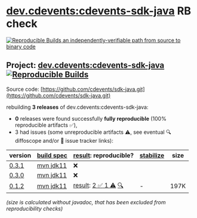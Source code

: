 [dev.cdevents:cdevents-sdk-java](https://central.sonatype.com/artifact/dev.cdevents/cdevents-sdk-java/versions) RB check
=======

[![Reproducible Builds](https://reproducible-builds.org/images/logos/rb.svg) an independently-verifiable path from source to binary code](https://reproducible-builds.org/)

## Project: [dev.cdevents:cdevents-sdk-java](https://central.sonatype.com/artifact/dev.cdevents/cdevents-sdk-java/versions) [![Reproducible Builds](https://img.shields.io/endpoint?url=https://raw.githubusercontent.com/jvm-repo-rebuild/reproducible-central/master/content/dev/cdevents/cdevents-sdk-java/badge.json)](https://github.com/jvm-repo-rebuild/reproducible-central/blob/master/content/dev/cdevents/cdevents-sdk-java/README.md)

Source code: [https://github.com/cdevents/sdk-java.git](https://github.com/cdevents/sdk-java.git)

rebuilding **3 releases** of dev.cdevents:cdevents-sdk-java:
- **0** releases were found successfully **fully reproducible** (100% reproducible artifacts :white_check_mark:),
- 3 had issues (some unreproducible artifacts :warning:, see eventual :mag: diffoscope and/or :memo: issue tracker links):

| version | [build spec](/BUILDSPEC.md) | [result](https://reproducible-builds.org/docs/jvm/): reproducible? | [stabilize](https://github.com/google/oss-rebuild/blob/main/cmd/stabilize/README.md) | size |
| -- | --------- | ------ | ------ | -- |
| [0.3.1](https://central.sonatype.com/artifact/dev.cdevents/cdevents-sdk-java/0.3.1/pom) | [mvn jdk11](cdevents-sdk-java-0.3.1.buildspec) | :x: | |
| [0.3.0](https://central.sonatype.com/artifact/dev.cdevents/cdevents-sdk-java/0.3.0/pom) | [mvn jdk11](cdevents-sdk-java-0.3.0.buildspec) | :x: | |
| [0.1.2](https://central.sonatype.com/artifact/dev.cdevents/cdevents-sdk-java/0.1.2/pom) | [mvn jdk11](cdevents-sdk-java-0.1.2.buildspec) | [result](cdevents-sdk-java-0.1.2.buildinfo): [2 :white_check_mark:  1 :warning:](cdevents-sdk-java-0.1.2.buildcompare) [:mag:](cdevents-sdk-java-0.1.2.diffoscope) | - | 197K |

<i>(size is calculated without javadoc, that has been excluded from reproducibility checks)</i>
